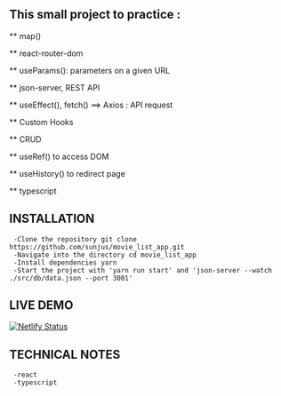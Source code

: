 ## This small project to practice :

** map()

** react-router-dom

** useParams(): parameters on a given URL

** json-server, REST API

** useEffect(),  fetch() ==> Axios : API request

** Custom Hooks

** CRUD

** useRef() to access DOM

** useHistory() to redirect page

** typescript


## INSTALLATION

     -Clone the repository git clone https://github.com/sunjus/movie_list_app.git
     -Navigate into the directory cd movie_list_app
     -Install dependencies yarn
     -Start the project with 'yarn run start' and 'json-server --watch ./src/db/data.json --port 3001'

## LIVE DEMO
[![Netlify Status](https://api.netlify.com/api/v1/badges/85a97bc2-a45b-45e3-bb99-5bfd44bd4eca/deploy-status)](https://app.netlify.com/sites/dailyvoca/deploys)

## TECHNICAL NOTES
     -react
     -typescript
